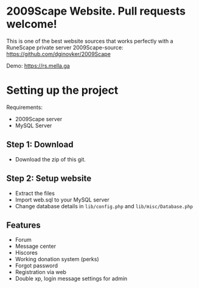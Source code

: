 # 2009Scape Website. Pull requests welcome!
This is one of the best website sources that works perfectly with a RuneScape private server
2009Scape-source: https://github.com/dginovker/2009Scape

Demo: https://rs.mella.ga


# Setting up the project
Requirements:
- 2009Scape server 
- MySQL Server

## Step 1: Download
- Download the zip of this git.

## Step 2: Setup website
- Extract the files
- Import web.sql to your MySQL server
- Change database details in `lib/config.php` and `lib/misc/Database.php`
  
 ## Features
 - Forum
 - Message center
 - Hiscores
 - Working donation system (perks)
 - Forgot password
 - Registration via web
 - Double xp, login message settings for admin
